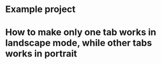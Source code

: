 # Example project
# How to make only one tab works in landscape mode, while other tabs works in portrait
